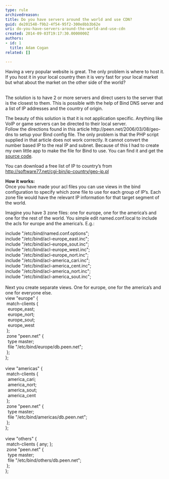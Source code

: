 ```yaml
---
type: rule
archivedreason: 
title: Do you have servers around the world and use CDN?
guid: de201548-f9b2-4f54-95f2-300e8bb3b62e
uri: do-you-have-servers-around-the-world-and-use-cdn
created: 2014-09-03T19:17:30.0000000Z
authors:
- id: 1
  title: Adam Cogan
related: []

---
```



Having a very popular website is great. The only problem is where to host it. If you host it in your local country then it is very fast for your local market but what about the market on the other side of the world?
<br><excerpt class='endintro'></excerpt><br>
<p>
                    The solution is to have 2 or more servers and direct users to the server that is
                    the closest to them. This is possible with the help of Bind DNS server and a list
                    of IP addresses and the country of origin.</p><p>
                    The beauty of this solution is that it is not application specific. Anything like
                    VoIP or game servers can be directed to their local server.<br>
                    Follow the directions found in this article http&#58;//peen.net/2006/03/08/geo-dns to
                    setup your Bind config file. The only problem is that the PHP script supplied in
                    that article does not work correctly. It cannot convert the number based IP to the
                    real IP and subnet. Because of this I had to create my own little app to make the
                    file for Bind to use. You can find it and get the <a href="/Documents/IpToCountryConverter.zip">
                        source code</a>.</p><p>
                    You can download a free list of IP to country’s from <a href="/ssw/Redirect/Software77.htm">
                        http&#58;//software77.net/cgi-bin/ip-country/geo-ip.pl</a></p><p>
                    <strong>How it works&#58;<br>
                    </strong>Once you have made your acl files you can use views in the bind configuration
                    to specify which zone file to use for each group of IP’s. Each zone file would
                    have the relevant IP information for that target segment of the world.</p><p>
                    Imagine you have 3 zone files&#58; one for europe, one for the america’s and one
                    for the rest of the world. You simple edit named.conf.local to include the acls
                    for europe and the america’s. E.g.&#58;</p><dl class="code"><dt>
               include &quot;/etc/bind/named.conf.options&quot;;
<br>
               include &quot;/etc/bind/acl-europe_east.inc&quot;;
<br>
               include &quot;/etc/bind/acl-europe_sout.inc&quot;;
<br>
               include &quot;/etc/bind/acl-europe_west.inc&quot;;
<br>
               include &quot;/etc/bind/acl-europe_nort.inc&quot;;
<br>
               include &quot;/etc/bind/acl-america_cari.inc&quot;;
<br>
               include &quot;/etc/bind/acl-america_cent.inc&quot;;
<br>
               include &quot;/etc/bind/acl-america_nort.inc&quot;;
<br>
               include &quot;/etc/bind/acl-america_sout.inc&quot;;
<br>
               <br>
               Next you create separate views. One for europe, one for the america’s 
               and one for everyone else.
<br>
               view &quot;europe&quot; &#123;
<br>
               &#160;match-clients &#123;
<br>
               &#160;&#160;europe_east;
<br>
               &#160;&#160;europe_nort;
<br>
               &#160;&#160;europe_sout;
<br>
               &#160;&#160;europe_west
<br>
               &#160;&#125;;
<br>
               &#160;zone &quot;peen.net&quot; &#123;
<br>
               &#160;&#160;type master;
<br>
               &#160;&#160;file &quot;/etc/bind/europe/db.peen.net&quot;;
<br>
               &#160;&#125;;
<br>
               &#125;;
<br>
                        <br>
               view &quot;americas&quot; &#123;
<br>
               &#160;match-clients &#123;
<br>
               &#160;&#160;america_cari;
<br>
               &#160;&#160;america_nort;
<br>
               &#160;&#160;america_sout;
<br>
               &#160;&#160;america_cent
<br>
               &#160;&#125;;
<br>
               &#160;zone &quot;peen.net&quot; &#123;
<br>
               &#160;&#160;type master;
<br>
               &#160;&#160;file &quot;/etc/bind/americas/db.peen.net&quot;;
<br>
               &#160;&#125;;
<br>
               &#125;;
<br>
                        <br>
               view &quot;others&quot; &#123;
<br>
               &#160;match-clients &#123; any; &#125;;
<br>
               &#160;zone &quot;peen.net&quot; &#123;
<br>
               &#160;&#160;type master;
<br>
               &#160;&#160;file &quot;/etc/bind/others/db.peen.net&quot;;
<br>
               &#160;&#125;;
<br>
               &#125;;
</dt></dl>​


